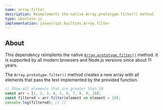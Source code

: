 ```yaml
---
name: array-filter
description: Reimplements the native Array.prototype.filter() method.
type: obsolete-js
implementation: javascript.builtins.Array.filter
---
```


## About

This dependency reimplents the native [`Array.prototype.filter()`](https://developer.mozilla.org/en-US/docs/Web/JavaScript/Reference/Global_Objects/Array/filter) method. It is supported by all modern browsers and Node.js versions since about 11 years.

The `Array.prototype.filter()` method creates a new array with all elements that pass the test implemented by the provided function.

```js
// Show all elements that are greater than 10
const arr = [1, 2, 3, 4, 5, 6, 7, 8, 9, 10];
const filtered = arr.filter(element => element > 10);
console.log(filtered); // []
```
